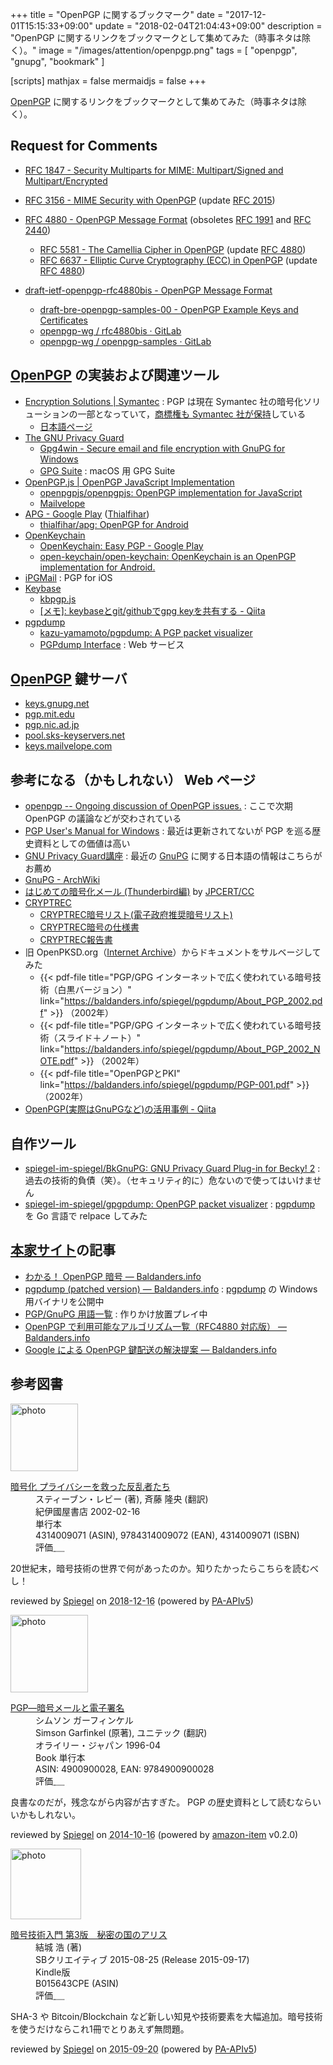 +++
title = "OpenPGP に関するブックマーク"
date =  "2017-12-01T15:15:33+09:00"
update = "2018-02-04T21:04:43+09:00"
description = "OpenPGP に関するリンクをブックマークとして集めてみた（時事ネタは除く）。"
image = "/images/attention/openpgp.png"
tags        = [ "openpgp", "gnupg", "bookmark" ]

[scripts]
  mathjax = false
  mermaidjs = false
+++

[OpenPGP] に関するリンクをブックマークとして集めてみた（時事ネタは除く）。

## Request for Comments

- [RFC 1847 - Security Multiparts for MIME: Multipart/Signed and Multipart/Encrypted](https://tools.ietf.org/html/rfc1847)
- [RFC 3156 - MIME Security with OpenPGP](https://tools.ietf.org/html/rfc3156) (update [RFC 2015])
- [RFC 4880 - OpenPGP Message Format](https://tools.ietf.org/html/rfc4880) (obsoletes [RFC 1991] and [RFC 2440])
    - [RFC 5581 - The Camellia Cipher in OpenPGP](https://tools.ietf.org/html/rfc5581) (update [RFC 4880])
    - [RFC 6637 - Elliptic Curve Cryptography (ECC) in OpenPGP](https://tools.ietf.org/html/rfc6637) (update [RFC 4880])

- [draft-ietf-openpgp-rfc4880bis - OpenPGP Message Format](https://datatracker.ietf.org/doc/draft-ietf-openpgp-rfc4880bis/)
    - [draft-bre-openpgp-samples-00 - OpenPGP Example Keys and Certificates](https://datatracker.ietf.org/doc/draft-bre-openpgp-samples/)
    - [openpgp-wg / rfc4880bis · GitLab](https://gitlab.com/openpgp-wg/rfc4880bis)
    - [openpgp-wg / openpgp-samples · GitLab](https://gitlab.com/openpgp-wg/openpgp-samples)

[RFC 1847]: https://tools.ietf.org/html/rfc1847 "RFC 1847 - Security Multiparts for MIME: Multipart/Signed and Multipart/Encrypted"
[RFC 1991]: https://tools.ietf.org/html/rfc1991 "RFC 1991 - PGP Message Exchange Formats"
[RFC 2015]: https://tools.ietf.org/html/rfc2015 "RFC 2015 - MIME Security with Pretty Good Privacy (PGP)"
[RFC 2440]: https://tools.ietf.org/html/rfc2440 "RFC 2440 - OpenPGP Message Format"
[RFC 3156]: https://tools.ietf.org/html/rfc3156 "RFC 3156 - MIME Security with OpenPGP"
[RFC 4880]: https://tools.ietf.org/html/rfc4880 "RFC 4880 - OpenPGP Message Format"
[RFC 5581]: https://tools.ietf.org/html/rfc5581 "RFC 5581 - The Camellia Cipher in OpenPGP"
[RFC 6637]: https://tools.ietf.org/html/rfc6637 "RFC 6637 - Elliptic Curve Cryptography (ECC) in OpenPGP"
[RFC 4880bis]: https://datatracker.ietf.org/doc/draft-ietf-openpgp-rfc4880bis/ "draft-ietf-openpgp-rfc4880bis - OpenPGP Message Format"

## [OpenPGP] の実装および関連ツール

- [Encryption Solutions | Symantec](https://www.symantec.com/products/encryption) : PGP は現在 Symantec 社の暗号化ソリューションの一部となっていて，[商標権も Symantec 社が保持](https://www.symantec.com/about/legal/trademark-policies "Our Current Trademarks | Symantec")している
    - [日本語ページ](https://www.symantec.com/ja/jp/products/encryption)
- [The GNU Privacy Guard](https://gnupg.org/)
    - [Gpg4win - Secure email and file encryption with GnuPG for Windows](https://www.gpg4win.org/)
    - [GPG Suite](https://gpgtools.org/) : macOS 用 GPG Suite
- [OpenPGP.js | OpenPGP JavaScript Implementation](http://openpgpjs.org/)
    - [openpgpjs/openpgpjs: OpenPGP implementation for JavaScript](https://github.com/openpgpjs/openpgpjs)
    - [Mailvelope](https://www.mailvelope.com/)
- [APG - Google Play](https://play.google.com/store/apps/details?id=org.thialfihar.android.apg) ([Thialfihar](http://thialfihar.org/))
    - [thialfihar/apg: OpenPGP for Android](https://github.com/thialfihar/apg)
- [OpenKeychain](https://www.openkeychain.org/)
    - [OpenKeychain: Easy PGP - Google Play](https://play.google.com/store/apps/details?id=org.sufficientlysecure.keychain)
    - [open-keychain/open-keychain: OpenKeychain is an OpenPGP implementation for Android.](https://github.com/open-keychain/open-keychain)
- [iPGMail](https://ipgmail.com/) : PGP for iOS
- [Keybase](https://keybase.io/)
    - [kbpgp.js](https://keybase.io/kbpgp)
    - [[メモ]: keybaseとgit/githubでgpg keyを共有する - Qiita](https://qiita.com/joemphilips/items/7e4d2941448807c4d431)
- [pgpdump]
    - [kazu-yamamoto/pgpdump: A PGP packet visualizer](https://github.com/kazu-yamamoto/pgpdump)
    - [PGPdump Interface](http://www.pgpdump.net/) : Web サービス

[GnuPG]: https://gnupg.org/ "The GNU Privacy Guard"
[pgpdump]: http://www.mew.org/~kazu/proj/pgpdump/

## [OpenPGP] 鍵サーバ

- [keys.gnupg.net](http://keys.gnupg.net/ "Nebraska Wesleyan University - OpenPGP Keyserver")
- [pgp.mit.edu](https://pgp.mit.edu/ "MIT PGP Key Server")
- [pgp.nic.ad.jp](http://pgp.nic.ad.jp/ "PGP KEYSERVER")
- [pool.sks-keyservers.net](https://sks-keyservers.net/ "SKS Keyservers")
- [keys.mailvelope.com ](https://keys.mailvelope.com/ "Mailvelope Key Server")

## 参考になる（かもしれない） Web ページ

- [openpgp -- Ongoing discussion of OpenPGP issues.](https://www.ietf.org/mailman/listinfo/openpgp) : ここで次期 OpenPGP の議論などが交わされている
- [PGP User's Manual for Windows](http://www.cla-ri.net/pgp/) : 最近は更新されてないが PGP を巡る歴史資料としての価値は高い
- [GNU Privacy Guard講座](https://gnupg.hclippr.com/) : 最近の [GnuPG] に関する日本語の情報はこちらがお薦め
- [GnuPG - ArchWiki](https://wiki.archlinuxjp.org/index.php/GnuPG)
- [はじめての暗号化メール (Thunderbird編)](https://www.jpcert.or.jp/magazine/security/pgpquick.html) by [JPCERT/CC](https://www.jpcert.or.jp/ "JPCERT コーディネーションセンター")
- [CRYPTREC](http://www.cryptrec.go.jp/)
    - [CRYPTREC暗号リスト(電子政府推奨暗号リスト)](http://www.cryptrec.go.jp/list.html)
    - [CRYPTREC暗号の仕様書](http://www.cryptrec.go.jp/method.html)
    - [CRYPTREC報告書](http://www.cryptrec.go.jp/report.html)
- 旧 OpenPKSD.org（[Internet Archive](https://web.archive.org/web/20110907063003/http://www.openpksd.org/)）からドキュメントをサルベージしてみた
    - {{< pdf-file title="PGP/GPG インターネットで広く使われている暗号技術（白黒バージョン）" link="https://baldanders.info/spiegel/pgpdump/About_PGP_2002.pdf" >}} （2002年）
    - {{< pdf-file title="PGP/GPG インターネットで広く使われている暗号技術（スライド＋ノート）" link="https://baldanders.info/spiegel/pgpdump/About_PGP_2002_NOTE.pdf" >}} （2002年）
    - {{< pdf-file title="OpenPGPとPKI" link="https://baldanders.info/spiegel/pgpdump/PGP-001.pdf" >}} （2002年）
- [OpenPGP(実際はGnuPGなど)の活用事例 - Qiita](https://qiita.com/tsuyoshi_cho/items/b5b37be4f52f0adb0f1b)

## 自作ツール

- [spiegel-im-spiegel/BkGnuPG: GNU Privacy Guard Plug-in for Becky! 2](https://github.com/spiegel-im-spiegel/BkGnuPG) : 過去の技術的負債（笑）。（セキュリティ的に）危ないので使ってはいけません
- [spiegel-im-spiegel/gpgpdump: OpenPGP packet visualizer](https://github.com/spiegel-im-spiegel/gpgpdump) : [pgpdump] を Go 言語で relpace してみた

## [本家サイト]の記事

- [わかる！ OpenPGP 暗号 — Baldanders.info](https://baldanders.info/spiegel/cc-license/)
- [pgpdump (patched version) — Baldanders.info](https://baldanders.info/spiegel/pgpdump/) : [pgpdump] の Windows 用バイナリを公開中
- [PGP/GnuPG 用語一覧](https://baldanders.info/spiegel/archive/pgp-vocabulary/) : 作りかけ放置プレイ中
- [OpenPGP で利用可能なアルゴリズム一覧（RFC4880 対応版） — Baldanders.info](https://baldanders.info/blog/000452/)
- [Google による OpenPGP 鍵配送の解決提案 — Baldanders.info](https://baldanders.info/blog/000785/)

[OpenPGP]: https://www.openpgp.org/
[本家サイト]: https://baldanders.info/ "Baldanders.info"

## 参考図書

<div class="hreview">
  <div class="photo"><a class="item url" href="https://www.amazon.co.jp/dp/4314009071?tag=baldandersinf-22&linkCode=ogi&th=1&psc=1"><img src="https://m.media-amazon.com/images/I/51ZRZ62WKCL._SL160_.jpg" width="108" alt="photo"></a></div>
  <dl class="fn">
    <dt><a href="https://www.amazon.co.jp/dp/4314009071?tag=baldandersinf-22&linkCode=ogi&th=1&psc=1">暗号化 プライバシーを救った反乱者たち</a></dt>
    <dd>スティーブン・レビー (著), 斉藤 隆央 (翻訳)</dd>
    <dd>紀伊國屋書店 2002-02-16</dd>
    <dd>単行本</dd>
    <dd>4314009071 (ASIN), 9784314009072 (EAN), 4314009071 (ISBN)</dd>
    <dd>評価<abbr class="rating fa-sm" title="5">&nbsp;<i class="fas fa-star"></i>&nbsp;<i class="fas fa-star"></i>&nbsp;<i class="fas fa-star"></i>&nbsp;<i class="fas fa-star"></i>&nbsp;<i class="fas fa-star"></i></abbr></dd>
  </dl>
  <p class="description">20世紀末，暗号技術の世界で何があったのか。知りたかったらこちらを読むべし！</p>
  <p class="powered-by">reviewed by <a href='#maker' class='reviewer'>Spiegel</a> on <abbr class="dtreviewed" title="2018-12-16">2018-12-16</abbr> (powered by <a href="https://affiliate.amazon.co.jp/assoc_credentials/home">PA-APIv5</a>)</p>
</div>

<div class="hreview">
  <div class="photo"><a class="item url" href="https://www.amazon.co.jp/dp/4900900028?tag=baldandersinf-22&linkCode=ogi&th=1&psc=1"><img src="https://images-fe.ssl-images-amazon.com/images/I/5132396FFQL._SL160_.jpg" width="124" alt="photo"></a></div>
  <dl class="fn">
    <dt><a href="https://www.amazon.co.jp/dp/4900900028?tag=baldandersinf-22&linkCode=ogi&th=1&psc=1">PGP―暗号メールと電子署名</a></dt>
	<dd>シムソン ガーフィンケル</dd>
	<dd>Simson Garfinkel (原著), ユニテック (翻訳)</dd>
    <dd>オライリー・ジャパン 1996-04</dd>
    <dd>Book 単行本</dd>
    <dd>ASIN: 4900900028, EAN: 9784900900028</dd>
    <dd>評価<abbr class="rating fa-sm" title="3">&nbsp;<i class="fas fa-star"></i>&nbsp;<i class="fas fa-star"></i>&nbsp;<i class="fas fa-star"></i>&nbsp;<i class="far fa-star"></i>&nbsp;<i class="far fa-star"></i></abbr></dd>
  </dl>
  <p class="description">良書なのだが，残念ながら内容が古すぎた。 PGP の歴史資料として読むならいいかもしれない。</p>
  <p class="powered-by" >reviewed by <a href='#maker' class='reviewer'>Spiegel</a> on <abbr class="dtreviewed" title="2014-10-16">2014-10-16</abbr> (powered by <a href="https://github.com/spiegel-im-spiegel/amazon-item" >amazon-item</a> v0.2.0)</p>
</div>

<div class="hreview">
  <div class="photo"><a class="item url" href="https://www.amazon.co.jp/dp/B015643CPE?tag=baldandersinf-22&linkCode=ogi&th=1&psc=1"><img src="https://m.media-amazon.com/images/I/51t6yHHVwEL._SL160_.jpg" width="113" alt="photo"></a></div>
  <dl class="fn">
    <dt><a href="https://www.amazon.co.jp/dp/B015643CPE?tag=baldandersinf-22&linkCode=ogi&th=1&psc=1">暗号技術入門 第3版　秘密の国のアリス</a></dt>
    <dd>結城 浩 (著)</dd>
    <dd>SBクリエイティブ 2015-08-25 (Release 2015-09-17)</dd>
    <dd>Kindle版</dd>
    <dd>B015643CPE (ASIN)</dd>
    <dd>評価<abbr class="rating fa-sm" title="5">&nbsp;<i class="fas fa-star"></i>&nbsp;<i class="fas fa-star"></i>&nbsp;<i class="fas fa-star"></i>&nbsp;<i class="fas fa-star"></i>&nbsp;<i class="fas fa-star"></i></abbr></dd>
  </dl>
  <p class="description">SHA-3 や Bitcoin/Blockchain など新しい知見や技術要素を大幅追加。暗号技術を使うだけならこれ1冊でとりあえず無問題。</p>
  <p class="powered-by">reviewed by <a href='#maker' class='reviewer'>Spiegel</a> on <abbr class="dtreviewed" title="2015-09-20">2015-09-20</abbr> (powered by <a href="https://affiliate.amazon.co.jp/assoc_credentials/home">PA-APIv5</a>)</p>
</div>
